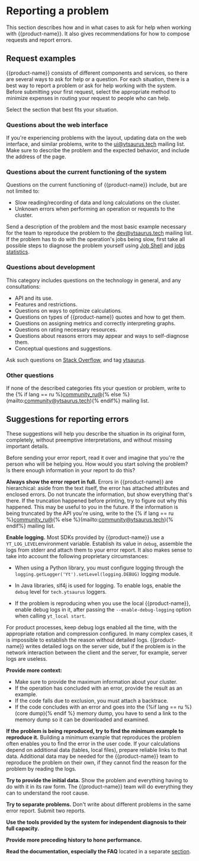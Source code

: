 # Reporting a problem

This section describes how and in what cases to ask for help when working with {{product-name}}.  It also gives recommendations for how to compose requests and report errors.

## Request examples

{{product-name}} consists of different components and services, so there are several ways to ask for help or a question.  For each situation, there is a best way to report a problem or ask for help working with the system.  Before submitting your first request, select the appropriate method to minimize expenses in routing your request to people who can help.

Select the section that best fits your situation.

### Questions about the web interface

If you're experiencing problems with the layout, updating data on the web interface, and similar problems, write to the [ui@ytsaurus.tech](mailto:ui@ytsaurus.tech) mailing list.
Make sure to describe the problem and the expected behavior, and include the address of the page.

### Questions about the current functioning of the system

Questions on the current functioning of {{product-name}} include, but are not limited to:

- Slow reading/recording of data and long calculations on the cluster.
- Unknown errors when performing an operation or requests to the cluster.

Send a description of the problem and the most basic example necessary for the team to reproduce the problem to the [dev@ytsaurus.tech](mailto:dev@ytsaurus.tech) mailing list.
If the problem has to do with the operation's jobs being slow, first take all possible steps to diagnose the problem yourself using [Job Shell](../../../user-guide/problems/jobshell-and-slowjobs.md) and [jobs statistics](../../../user-guide/problems/jobstatistics.md).

### Questions about development

This category includes questions on the technology in general, and any consultations:

- API and its use.
- Features and restrictions.
- Questions on ways to optimize calculations.
- Questions on types of {{product-name}} quotes and how to get them.
- Questions on assigning metrics and correctly interpreting graphs.
- Questions on rating necessary resources.
- Questions about reasons errors may appear and ways to self-diagnose them.
- Conceptual questions and suggestions.

Ask such questions on [Stack Overflow](https://stackoverflow.com), and tag [ytsaurus](https://stackoverflow.com/tags/ytsaurus).

### Other questions

If none of the described categories fits your question or problem, write to the {% if lang == ru %}[community_ru@](mailto:community_ru@ytsaurus.tech){% else %}(mailto:community@ytsaurus.tech){% endif%} mailing list.

## Suggestions for reporting errors

These suggestions will help you describe the situation in its original form, completely, without preemptive interpretations, and without missing important details.

Before sending your error report, read it over and imagine that you're the person who will be helping you. How would you start solving the problem? Is there enough information in your report to do this?

**Always show the error report in full.** Errors in {{product-name}} are hierarchical: aside from the text itself, the error has attached attributes and enclosed errors.  Do not truncate the information, but show everything that's there. If the truncation happened before printing, try to figure out why this happened.  This may be useful to you in the future. If the information is being truncated by the API you're using, write to the {% if lang == ru %}[community_ru@](mailto:community_ru@ytsaurus.tech){% else %}(mailto:community@ytsaurus.tech){% endif%} mailing list.

**Enable logging.** Most SDKs provided by {{product-name}} use a `YT_LOG_LEVEL`environment variable. Establish its value in `debug`, assemble the logs from stderr and attach them to your error report. It also makes sense to take into account the following proprietary circumstances:

- When using a Python library, you must configure logging through the `logging.getLogger('Yt').setLevel(logging.DEBUG)` logging module.

- In Java libraries, slf4j is used for logging. To enable logs, enable the `debug` level for `tech.ytsaurus` loggers.

- If the problem is reproducing when you use the local {{product-name}}, enable debug logs in it, after passing the `--enable-debug-logging` option when calling `yt_local start`.

For product processes, keep debug logs enabled all the time, with the appropriate rotation and compression configured. In many complex cases, it is impossible to establish the reason without detailed logs. {{product-name}} writes detailed logs on the server side, but if the problem is in the network interaction between the client and the server, for example, server logs are useless.

**Provide more context:**

- Make sure to provide the maximum information about your cluster.
- If the operation has concluded with an error, provide the result as an example.
- If the code falls due to exclusion, you must attach a backtrace.
- If the code concludes with an error and goes into the {%if lang == ru %}(core dump){% endif %} memory dump, you have to send a link to the memory dump so it can be downloaded and examined.

**If the problem is being reproduced, try to find the minimum example to reproduce it.** Building a minimum example that reproduces the problem often enables you to find the error in the user code. If your calculations depend on additional data (tables, local files), prepare reliable links to that data. Additional data may be needed for the {{product-name}} team to reproduce the problem on their own, if they cannot find the reason for the problem by reading the logs.

**Try to provide the initial data.** Show the problem and everything having to do with it in its raw form. The {{product-name}} team will do everything they can to understand the root cause.

**Try to separate problems.** Don't write about different problems in the same error report. Submit two reports.

**Use the tools provided by the system for independent diagnosis to their full capacity.**

**Provide more preceding history to hone performance.**

**Read the documentation, especially the FAQ** located in a separate [section](../../../faq/index.md).

